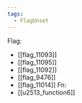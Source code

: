 ```yaml
---
tags:
  - FlagUnset
---
```

Flag:
- [[flag_11093]]
- [[flag_11095]]
- [[flag_11092]]
- [[flag_9476]]
- [[flag_11014]]
Fn:
- [[u2513_function6]]
